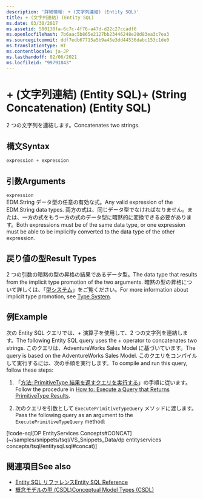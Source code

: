 ```yaml
---
description: '詳細情報: + (文字列連結) (Entity SQL)'
title: + (文字列連結) (Entity SQL)
ms.date: 03/30/2017
ms.assetid: 580130fa-6c7c-4f76-a47d-d22c27ccadf6
ms.openlocfilehash: 7b6aac5b865e2127bb23446248e20d83ea3c7ea3
ms.sourcegitcommit: ddf7edb67715a5b9a45e3dd44536dabc153c1de0
ms.translationtype: HT
ms.contentlocale: ja-JP
ms.lasthandoff: 02/06/2021
ms.locfileid: "99791843"
---
```

# <a name="-string-concatenation-entity-sql"></a><span data-ttu-id="2bde5-103">+ (文字列連結) (Entity SQL)</span><span class="sxs-lookup"><span data-stu-id="2bde5-103">+ (String Concatenation) (Entity SQL)</span></span>

<span data-ttu-id="2bde5-104">2 つの文字列を連結します。</span><span class="sxs-lookup"><span data-stu-id="2bde5-104">Concatenates two strings.</span></span>  
  
## <a name="syntax"></a><span data-ttu-id="2bde5-105">構文</span><span class="sxs-lookup"><span data-stu-id="2bde5-105">Syntax</span></span>  
  
```sql  
expression + expression  
```  
  
## <a name="arguments"></a><span data-ttu-id="2bde5-106">引数</span><span class="sxs-lookup"><span data-stu-id="2bde5-106">Arguments</span></span>  

 `expression`  
 <span data-ttu-id="2bde5-107">EDM.String データ型の任意の有効な式。</span><span class="sxs-lookup"><span data-stu-id="2bde5-107">Any valid expression of the EDM.String data types.</span></span> <span data-ttu-id="2bde5-108">両方の式は、同じデータ型でなければなりません。または、一方の式をもう一方の式のデータ型に暗黙的に変換できる必要があります。</span><span class="sxs-lookup"><span data-stu-id="2bde5-108">Both expressions must be of the same data type, or one expression must be able to be implicitly converted to the data type of the other expression.</span></span>  
  
## <a name="result-types"></a><span data-ttu-id="2bde5-109">戻り値の型</span><span class="sxs-lookup"><span data-stu-id="2bde5-109">Result Types</span></span>  

 <span data-ttu-id="2bde5-110">2 つの引数の暗黙の型の昇格の結果であるデータ型。</span><span class="sxs-lookup"><span data-stu-id="2bde5-110">The data type that results from the implicit type promotion of the two arguments.</span></span> <span data-ttu-id="2bde5-111">暗黙の型の昇格について詳しくは、「[型システム](type-system-entity-sql.md)」をご覧ください。</span><span class="sxs-lookup"><span data-stu-id="2bde5-111">For more information about implicit type promotion, see [Type System](type-system-entity-sql.md).</span></span>  
  
## <a name="example"></a><span data-ttu-id="2bde5-112">例</span><span class="sxs-lookup"><span data-stu-id="2bde5-112">Example</span></span>  

 <span data-ttu-id="2bde5-113">次の Entity SQL クエリでは、+ 演算子を使用して、2 つの文字列を連結します。</span><span class="sxs-lookup"><span data-stu-id="2bde5-113">The following Entity SQL query uses the + operator to concatenates two strings.</span></span> <span data-ttu-id="2bde5-114">このクエリは、AdventureWorks Sales Model に基づいています。</span><span class="sxs-lookup"><span data-stu-id="2bde5-114">The query is based on the AdventureWorks Sales Model.</span></span> <span data-ttu-id="2bde5-115">このクエリをコンパイルして実行するには、次の手順を実行します。</span><span class="sxs-lookup"><span data-stu-id="2bde5-115">To compile and run this query, follow these steps:</span></span>  
  
1. <span data-ttu-id="2bde5-116">「[方法: PrimitiveType 結果を返すクエリを実行する](../how-to-execute-a-query-that-returns-primitivetype-results.md)」の手順に従います。</span><span class="sxs-lookup"><span data-stu-id="2bde5-116">Follow the procedure in [How to: Execute a Query that Returns PrimitiveType Results](../how-to-execute-a-query-that-returns-primitivetype-results.md).</span></span>  
  
2. <span data-ttu-id="2bde5-117">次のクエリを引数として `ExecutePrimitiveTypeQuery` メソッドに渡します。</span><span class="sxs-lookup"><span data-stu-id="2bde5-117">Pass the following query as an argument to the `ExecutePrimitiveTypeQuery` method:</span></span>  
  
 [!code-sql[DP EntityServices Concepts#CONCAT](~/samples/snippets/tsql/VS_Snippets_Data/dp entityservices concepts/tsql/entitysql.sql#concat)]  
  
## <a name="see-also"></a><span data-ttu-id="2bde5-118">関連項目</span><span class="sxs-lookup"><span data-stu-id="2bde5-118">See also</span></span>

- [<span data-ttu-id="2bde5-119">Entity SQL リファレンス</span><span class="sxs-lookup"><span data-stu-id="2bde5-119">Entity SQL Reference</span></span>](entity-sql-reference.md)
- [<span data-ttu-id="2bde5-120">概念モデルの型 (CSDL)</span><span class="sxs-lookup"><span data-stu-id="2bde5-120">Conceptual Model Types (CSDL)</span></span>](/ef/ef6/modeling/designer/advanced/edmx/csdl-spec#conceptual-model-types-csdl)
